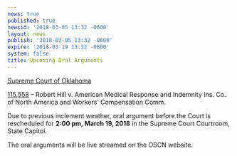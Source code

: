 ```yaml
---
news: true
published: true
newsid: '2018-03-05 13:32 -0600'
layout: news
publish: '2018-03-05 13:32 -0600'
expire: '2018-03-19 13:32 -0600'
system: false
title: Upcoming Oral Arguments
---
```

<u>Supreme Court of Oklahoma</u>

[115,558](http://www.oscn.net/dockets/GetCaseInformation.aspx?db=appellate&number=115558) – Robert Hill v. American Medical Response and Indemnity Ins. Co. of North America and Workers’ Compensation Comm.  

Due to previous inclement weather, oral argument before the Court is rescheduled for **2:00 pm, March 19, 2018** in the Supreme Court Courtroom, State Capitol.

The oral arguments will be live streamed on the OSCN website.